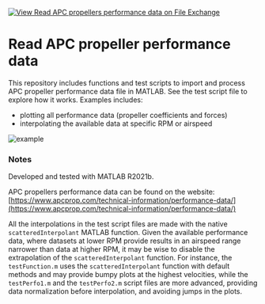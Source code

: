 [![View Read APC propellers performance data on File Exchange](https://www.mathworks.com/matlabcentral/images/matlab-file-exchange.svg)](https://it.mathworks.com/matlabcentral/fileexchange/127833-read-apc-propellers-performance-data)

# Read APC propeller performance data
This repository includes functions and test scripts to import and process APC propeller performance data file in MATLAB. See the test script file to explore how it works. Examples includes:
- plotting all performance data (propeller coefficients and forces)
- interpolating the available data at specific RPM or airspeed

![example](https://user-images.githubusercontent.com/52099779/232206371-5da17179-9c1c-43dc-ae23-cafc77d81a24.png)

### Notes
Developed and tested with MATLAB R2021b.

APC propellers performance data can be found on the website: [https://www.apcprop.com/technical-information/performance-data/](https://www.apcprop.com/technical-information/performance-data/)

All the interpolations in the test script files are made with the native ``scatteredInterpolant`` MATLAB function. Given the available performance data, where datasets at lower RPM provide results in an airspeed range narrower than data at higher RPM, it may be wise to disable the extrapolation of the ``scatteredInterpolant`` function. For instance, the ``testFunction.m`` uses the ``scatteredInterpolant`` function with default methods and may provide bumpy plots at the highest velocities, while the ``testPerfo1.m`` and the ``testPerfo2.m`` script files are more advanced, providing data normalization before interpolation, and avoiding jumps in the plots.
